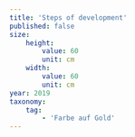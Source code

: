 ```yaml
---
title: 'Steps of development'
published: false
size:
    height:
        value: 60
        unit: cm
    width:
        value: 60
        unit: cm
year: 2019
taxonomy:
    tag:
        - 'Farbe auf Gold'
---
```

